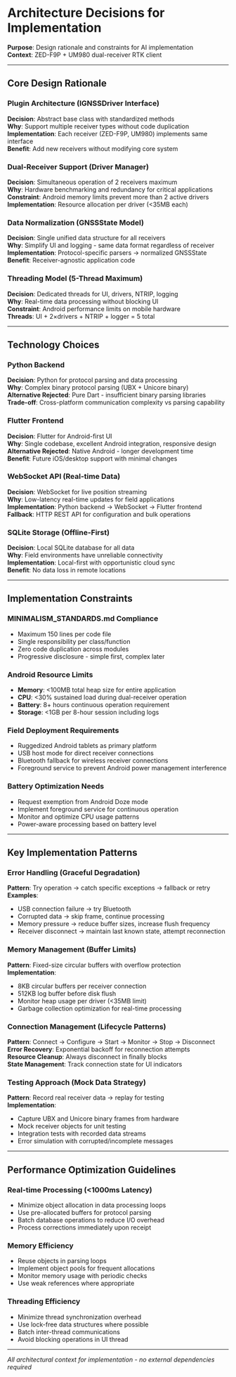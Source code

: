 # Architecture Decisions for Implementation

**Purpose**: Design rationale and constraints for AI implementation  
**Context**: ZED-F9P + UM980 dual-receiver RTK client

---

## Core Design Rationale

### Plugin Architecture (IGNSSDriver Interface)
**Decision**: Abstract base class with standardized methods  
**Why**: Support multiple receiver types without code duplication  
**Implementation**: Each receiver (ZED-F9P, UM980) implements same interface  
**Benefit**: Add new receivers without modifying core system

### Dual-Receiver Support (Driver Manager)  
**Decision**: Simultaneous operation of 2 receivers maximum  
**Why**: Hardware benchmarking and redundancy for critical applications  
**Constraint**: Android memory limits prevent more than 2 active drivers  
**Implementation**: Resource allocation per driver (<35MB each)

### Data Normalization (GNSSState Model)
**Decision**: Single unified data structure for all receivers  
**Why**: Simplify UI and logging - same data format regardless of receiver  
**Implementation**: Protocol-specific parsers → normalized GNSSState  
**Benefit**: Receiver-agnostic application code

### Threading Model (5-Thread Maximum)
**Decision**: Dedicated threads for UI, drivers, NTRIP, logging  
**Why**: Real-time data processing without blocking UI  
**Constraint**: Android performance limits on mobile hardware  
**Threads**: UI + 2×drivers + NTRIP + logger = 5 total

---

## Technology Choices

### Python Backend
**Decision**: Python for protocol parsing and data processing  
**Why**: Complex binary protocol parsing (UBX + Unicore binary)  
**Alternative Rejected**: Pure Dart - insufficient binary parsing libraries  
**Trade-off**: Cross-platform communication complexity vs parsing capability

### Flutter Frontend  
**Decision**: Flutter for Android-first UI  
**Why**: Single codebase, excellent Android integration, responsive design  
**Alternative Rejected**: Native Android - longer development time  
**Benefit**: Future iOS/desktop support with minimal changes

### WebSocket API (Real-time Data)
**Decision**: WebSocket for live position streaming  
**Why**: Low-latency real-time updates for field applications  
**Implementation**: Python backend → WebSocket → Flutter frontend  
**Fallback**: HTTP REST API for configuration and bulk operations

### SQLite Storage (Offline-First)
**Decision**: Local SQLite database for all data  
**Why**: Field environments have unreliable connectivity  
**Implementation**: Local-first with opportunistic cloud sync  
**Benefit**: No data loss in remote locations

---

## Implementation Constraints

### MINIMALISM_STANDARDS.md Compliance
- Maximum 150 lines per code file
- Single responsibility per class/function
- Zero code duplication across modules
- Progressive disclosure - simple first, complex later

### Android Resource Limits
- **Memory**: <100MB total heap size for entire application
- **CPU**: <30% sustained load during dual-receiver operation  
- **Battery**: 8+ hours continuous operation requirement
- **Storage**: <1GB per 8-hour session including logs

### Field Deployment Requirements
- Ruggedized Android tablets as primary platform
- USB host mode for direct receiver connections
- Bluetooth fallback for wireless receiver connections
- Foreground service to prevent Android power management interference

### Battery Optimization Needs
- Request exemption from Android Doze mode
- Implement foreground service for continuous operation
- Monitor and optimize CPU usage patterns
- Power-aware processing based on battery level

---

## Key Implementation Patterns

### Error Handling (Graceful Degradation)
**Pattern**: Try operation → catch specific exceptions → fallback or retry  
**Examples**: 
- USB connection failure → try Bluetooth
- Corrupted data → skip frame, continue processing
- Memory pressure → reduce buffer sizes, increase flush frequency
- Receiver disconnect → maintain last known state, attempt reconnection

### Memory Management (Buffer Limits)
**Pattern**: Fixed-size circular buffers with overflow protection  
**Implementation**:
- 8KB circular buffers per receiver connection
- 512KB log buffer before disk flush
- Monitor heap usage per driver (<35MB limit)
- Garbage collection optimization for real-time processing

### Connection Management (Lifecycle Patterns)  
**Pattern**: Connect → Configure → Start → Monitor → Stop → Disconnect  
**Error Recovery**: Exponential backoff for reconnection attempts  
**Resource Cleanup**: Always disconnect in finally blocks  
**State Management**: Track connection state for UI indicators

### Testing Approach (Mock Data Strategy)
**Pattern**: Record real receiver data → replay for testing  
**Implementation**:
- Capture UBX and Unicore binary frames from hardware
- Mock receiver objects for unit testing
- Integration tests with recorded data streams
- Error simulation with corrupted/incomplete messages

---

## Performance Optimization Guidelines

### Real-time Processing (<1000ms Latency)
- Minimize object allocation in data processing loops
- Use pre-allocated buffers for protocol parsing
- Batch database operations to reduce I/O overhead
- Process corrections immediately upon receipt

### Memory Efficiency
- Reuse objects in parsing loops
- Implement object pools for frequent allocations
- Monitor memory usage with periodic checks
- Use weak references where appropriate

### Threading Efficiency  
- Minimize thread synchronization overhead
- Use lock-free data structures where possible
- Batch inter-thread communications
- Avoid blocking operations in UI thread

---

*All architectural context for implementation - no external dependencies required*
